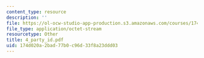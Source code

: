 ```yaml
---
content_type: resource
description: ''
file: https://ol-ocw-studio-app-production.s3.amazonaws.com/courses/174d020a2bad77b0c96d33f8a23ddd03_4_party_ID.pdf
file_type: application/octet-stream
resourcetype: Other
title: 4_party_id.pdf
uid: 174d020a-2bad-77b0-c96d-33f8a23ddd03
---
```

